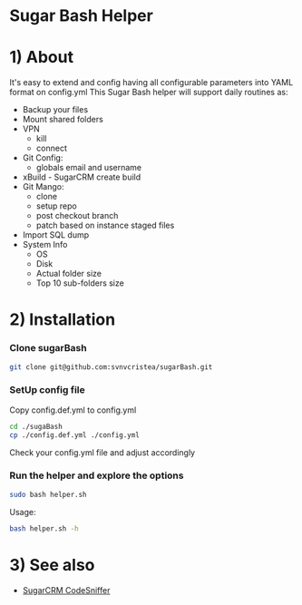 Sugar Bash Helper
=================

# 1) About

It's easy to extend and config having all configurable parameters into YAML format on config.yml
This Sugar Bash helper will support daily routines as:
 * Backup your files
 * Mount shared folders
 * VPN
    * kill
    * connect
 * Git Config:
    * globals email and username
 * xBuild - SugarCRM create build
 * Git Mango:
    * clone
    * setup repo
    * post checkout branch
    * patch based on instance staged files
 * Import SQL dump
 * System Info
    * OS
    * Disk
    * Actual folder size
    * Top 10 sub-folders size


# 2) Installation

### Clone sugarBash


  ```bash
 git clone git@github.com:svnvcristea/sugarBash.git
  ```

### SetUp config file

Copy config.def.yml to config.yml

  ```bash
cd ./sugaBash
cp ./config.def.yml ./config.yml

  ```

Check your config.yml file and adjust accordingly

### Run the helper and explore the options

  ```bash
sudo bash helper.sh

  ```

Usage:
  ```bash
bash helper.sh -h

  ```

# 3) See also

* [SugarCRM CodeSniffer](https://github.com/svnvcristea/SugarCRMCodeSniffer)